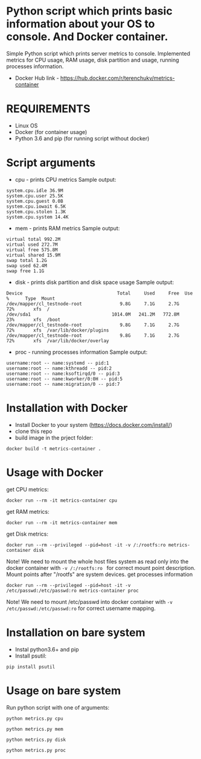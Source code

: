 # Python script which prints basic information about your OS to console. And Docker container.
Simple Python script which prints server metrics to console. Implemented metrics for CPU usage, RAM usage, disk partition and usage, running processes information.
- Docker Hub link - https://hub.docker.com/r/terenchukv/metrics-container

# REQUIREMENTS
- Linux OS 
- Docker (for container usage)
- Python 3.6 and pip (for running script without docker)

# Script arguments
- cpu - prints CPU metrics
Sample output:
```
system.cpu.idle 36.9M
system.cpu.user 25.5K
system.cpu.guest 0.0B
system.cpu.iowait 6.5K
system.cpu.stolen 1.3K
system.cpu.system 14.4K
```
- mem - prints RAM metrics
Sample output:
```
virtual total 992.2M
virtual used 272.7M
virtual free 575.8M
virtual shared 15.9M
swap total 1.2G
swap used 62.4M
swap free 1.1G
```
- disk - prints disk partition and disk space usage
Sample output:
```
Device                                   Total     Used     Free  Use %      Type  Mount
/dev/mapper/cl_testnode-root              9.8G     7.1G     2.7G    72%       xfs  /
/dev/sda1                              1014.0M   241.2M   772.8M    23%       xfs  /boot
/dev/mapper/cl_testnode-root              9.8G     7.1G     2.7G    72%       xfs  /var/lib/docker/plugins
/dev/mapper/cl_testnode-root              9.8G     7.1G     2.7G    72%       xfs  /var/lib/docker/overlay
```
- proc - running processes information
Sample output:
```
username:root -- name:systemd -- pid:1
username:root -- name:kthreadd -- pid:2
username:root -- name:ksoftirqd/0 -- pid:3
username:root -- name:kworker/0:0H -- pid:5
username:root -- name:migration/0 -- pid:7
```

# Installation with Docker
- Install Docker to your system (https://docs.docker.com/install/)
- clone this repo
- build image in the prject folder:
```
docker build -t metrics-container .
```

# Usage with Docker
get CPU metrics:
```
docker run --rm -it metrics-container cpu
```
get RAM metrics:
```
docker run --rm -it metrics-container mem
```
get Disk metrics:
```
docker run --rm --privileged --pid=host -it -v /:/rootfs:ro metrics-container disk
```
Note! We need to mount the whole host files system as read only into the docker container with ```-v /:/rootfs:ro ``` for correct mount point description. Mount points after "/rootfs" are system devices.
get processes information
```
docker run --rm --privileged --pid=host -it -v /etc/passwd:/etc/passwd:ro metrics-container proc
```
Note! We need to mount /etc/passwd into docker container with ```-v /etc/passwd:/etc/passwd:ro``` for correct username mapping.

# Installation on bare system
- Instal python3.6+ and pip
- Install psutil:
```
pip install psutil
```

# Usage on bare system 
Run python script with one of arguments:
```
python metrics.py cpu
```
```
python metrics.py mem
```
```
python metrics.py disk
```
```
python metrics.py proc
```